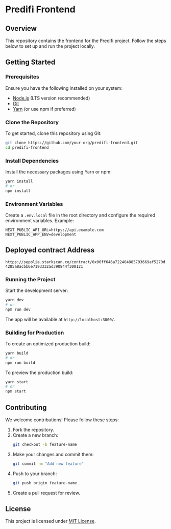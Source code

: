 # Predifi Frontend

## Overview

This repository contains the frontend for the Predifi project. Follow the steps below to set up and run the project locally.

## Getting Started

### Prerequisites

Ensure you have the following installed on your system:

- [Node.js](https://nodejs.org/) (LTS version recommended)
- [Git](https://git-scm.com/)
- [Yarn](https://yarnpkg.com/) (or use npm if preferred)

### Clone the Repository

To get started, clone this repository using Git:

```sh
git clone https://github.com/your-org/predifi-frontend.git
cd predifi-frontend
```

### Install Dependencies

Install the necessary packages using Yarn or npm:

```sh
yarn install
# or
npm install
```

### Environment Variables

Create a `.env.local` file in the root directory and configure the required environment variables.
Example:

```env
NEXT_PUBLIC_API_URL=https://api.example.com
NEXT_PUBLIC_APP_ENV=development
```

## Deployed contract Address

`https://sepolia.starkscan.co/contract/0x06ff646a722404885793669af5270d4285a8acbb6e7193332ad390844f300121`

### Running the Project

Start the development server:

```sh
yarn dev
# or
npm run dev
```

The app will be available at `http://localhost:3000/`.

### Building for Production

To create an optimized production build:

```sh
yarn build
# or
npm run build
```

To preview the production build:

```sh
yarn start
# or
npm start
```

## Contributing

We welcome contributions! Please follow these steps:

1. Fork the repository.
2. Create a new branch:
   ```sh
   git checkout -b feature-name
   ```
3. Make your changes and commit them:
   ```sh
   git commit -m "Add new feature"
   ```
4. Push to your branch:
   ```sh
   git push origin feature-name
   ```
5. Create a pull request for review.

## License

This project is licensed under [MIT License](LICENSE).
